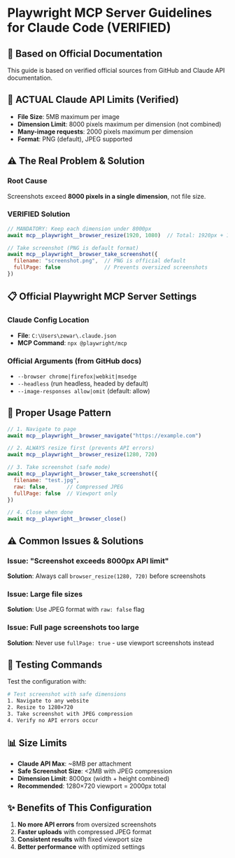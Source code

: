 # Playwright MCP Server Guidelines for Claude Code (VERIFIED)

## 📖 Based on Official Documentation

This guide is based on verified official sources from GitHub and Claude API documentation.

## 🎯 ACTUAL Claude API Limits (Verified)

- **File Size**: 5MB maximum per image
- **Dimension Limit**: 8000 pixels maximum per dimension (not combined)
- **Many-image requests**: 2000 pixels maximum per dimension
- **Format**: PNG (default), JPEG supported

## ⚠️ The Real Problem & Solution

### Root Cause
Screenshots exceed **8000 pixels in a single dimension**, not file size.

### VERIFIED Solution
```javascript
// MANDATORY: Keep each dimension under 8000px
await mcp__playwright__browser_resize(1920, 1080)  // Total: 1920px + 1080px = safe

// Take screenshot (PNG is default format)
await mcp__playwright__browser_take_screenshot({
  filename: "screenshot.png",  // PNG is official default
  fullPage: false              // Prevents oversized screenshots
})
```

## 📋 Official Playwright MCP Server Settings

### Claude Config Location
- **File**: `C:\Users\zewar\.claude.json`
- **MCP Command**: `npx @playwright/mcp`

### Official Arguments (from GitHub docs)
- `--browser chrome|firefox|webkit|msedge`
- `--headless` (run headless, headed by default)
- `--image-responses allow|omit` (default: allow)

## 🚀 Proper Usage Pattern

```javascript
// 1. Navigate to page
await mcp__playwright__browser_navigate("https://example.com")

// 2. ALWAYS resize first (prevents API errors)
await mcp__playwright__browser_resize(1280, 720)

// 3. Take screenshot (safe mode)
await mcp__playwright__browser_take_screenshot({
  filename: "test.jpg",
  raw: false,      // Compressed JPEG
  fullPage: false  // Viewport only
})

// 4. Close when done
await mcp__playwright__browser_close()
```

## ⚠️ Common Issues & Solutions

### Issue: "Screenshot exceeds 8000px API limit"
**Solution**: Always call `browser_resize(1280, 720)` before screenshots

### Issue: Large file sizes
**Solution**: Use JPEG format with `raw: false` flag

### Issue: Full page screenshots too large
**Solution**: Never use `fullPage: true` - use viewport screenshots instead

## 🔧 Testing Commands

Test the configuration with:
```bash
# Test screenshot with safe dimensions
1. Navigate to any website
2. Resize to 1280×720
3. Take screenshot with JPEG compression
4. Verify no API errors occur
```

## 📊 Size Limits

- **Claude API Max**: ~8MB per attachment
- **Safe Screenshot Size**: <2MB with JPEG compression
- **Dimension Limit**: 8000px (width + height combined)
- **Recommended**: 1280×720 viewport = 2000px total

## ✨ Benefits of This Configuration

1. **No more API errors** from oversized screenshots
2. **Faster uploads** with compressed JPEG format
3. **Consistent results** with fixed viewport size
4. **Better performance** with optimized settings
